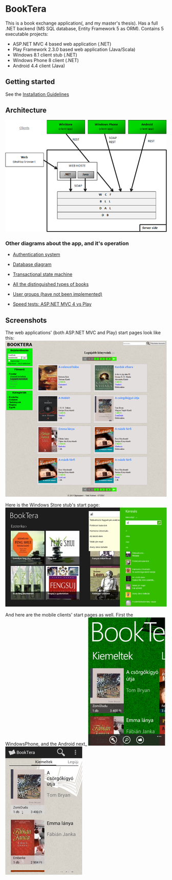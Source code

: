 BookTera
========

This is a book exchange application(, and my master's thesis). Has a full .NET backend (MS SQL database, Entity Framework 5 as ORM). Contains 5 executable projects:
*	ASP.NET MVC 4 based web application (.NET)
*	Play Framework 2.3.0 based web application (Java/Scala)
*	Windows 8.1 client stub (.NET)
*	Windows Phone 8 client (.NET)
*	Android 4.4 client (Java)

Getting started
---------------

See the [Installation Guidelines]

Architecture
------------

![Architecture][Architecture]

### Other diagrams about the app, and it's operation

* [Authentication system][Authentication]
* [Database diagram][Database]
* [Transactional state machine][TransactionOpportunities]
* [All the distinguished types of books][BookTypes]
* [User groups (have not been implemented)][UserGroups]

* [Speed tests: ASP.NET MVC 4 vs Play][SpeedTests]

Screenshots
-----------

The web applications' (both ASP.NET MVC and Play) start pages look like this:
![WebStartPage][WebStartPage]

Here is the Windows Store stub's start page:
![Win8StartPage][Win8StartPage]

And here are the mobile clients' start pages as well. First the WindowsPhone, and the Android next_
![WindowsPhoneStartPage][WindowsPhoneStartPage]
![AndroidStartPage][AndroidStartPage]



[Installation Guidelines]: https://github.com/nvirth/BookTera/blob/master/Helpers/Installation%20Guidelines/Installation%20Guidelines.docx

[Architecture]: https://github.com/nvirth/BookTera/blob/master/Helpers/Diagrams/Architecture.png "Architecture"
[Authentication]: https://github.com/nvirth/BookTera/blob/master/Helpers/Diagrams/Authentication.png "Authentication"
[BookTypes]: https://github.com/nvirth/BookTera/blob/master/Helpers/Diagrams/Book%20types.png "BookTypes"
[Database]: https://github.com/nvirth/BookTera/blob/master/Helpers/Diagrams/Database.png "Database"
[TransactionOpportunities]: https://github.com/nvirth/BookTera/blob/master/Helpers/Diagrams/Transaction%20opportunities.png "TransactionOpportunities"
[UserGroups]: https://github.com/nvirth/BookTera/blob/master/Helpers/Diagrams/UserGroups.png "UserGroups"
[SpeedTests]: https://github.com/nvirth/BookTera/blob/master/Helpers/Diagrams/SpeedTests/ "SpeedTests"

[WebStartPage]: https://github.com/nvirth/BookTera/blob/master/Helpers/Screenshots/Web%20-%20StartPage.png "WebStartPage"
[Win8StartPage]: https://github.com/nvirth/BookTera/blob/master/Helpers/Screenshots/Win8%20-%20StartPage.png "Win8StartPage"
[AndroidStartPage]: https://github.com/nvirth/BookTera/blob/master/Helpers/Screenshots/Android%20-%20StartPage.png "AndroidStartPage"
[WindowsPhoneStartPage]: https://github.com/nvirth/BookTera/blob/master/Helpers/Screenshots/WindowsPhone%20-%20StartPage.png "WindowsPhoneStartPage"
